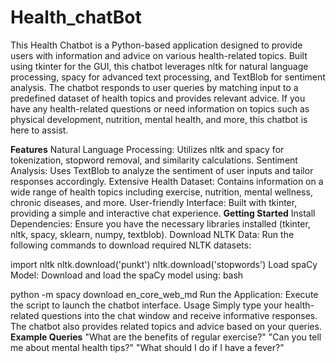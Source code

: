 # Health_chatBot

This Health Chatbot is a Python-based application designed to provide users with information and advice on various health-related topics. Built using tkinter for the GUI, this chatbot leverages nltk for natural language processing, spacy for advanced text processing, and TextBlob for sentiment analysis. The chatbot responds to user queries by matching input to a predefined dataset of health topics and provides relevant advice. If you have any health-related questions or need information on topics such as physical development, nutrition, mental health, and more, this chatbot is here to assist.

**Features**
Natural Language Processing: Utilizes nltk and spacy for tokenization, stopword removal, and similarity calculations.
Sentiment Analysis: Uses TextBlob to analyze the sentiment of user inputs and tailor responses accordingly.
Extensive Health Dataset: Contains information on a wide range of health topics including exercise, nutrition, mental wellness, chronic diseases, and more.
User-friendly Interface: Built with tkinter, providing a simple and interactive chat experience.
**Getting Started**
Install Dependencies: Ensure you have the necessary libraries installed (tkinter, nltk, spacy, sklearn, numpy, textblob).
Download NLTK Data: Run the following commands to download required NLTK datasets:


import nltk
nltk.download('punkt')
nltk.download('stopwords')
Load spaCy Model: Download and load the spaCy model using:
bash

python -m spacy download en_core_web_md
Run the Application: Execute the script to launch the chatbot interface.
Usage
Simply type your health-related questions into the chat window and receive informative responses.
The chatbot also provides related topics and advice based on your queries.
**Example Queries**
"What are the benefits of regular exercise?"
"Can you tell me about mental health tips?"
"What should I do if I have a fever?"

